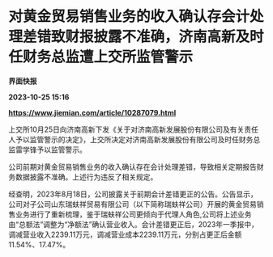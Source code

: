 # 对黄金贸易销售业务的收入确认存会计处理差错致财报披露不准确，济南高新及时任财务总监遭上交所监管警示
**界面快报**

**2023-10-25 15:16**

**https://www.jiemian.com/article/10287079.html**

上交所10月25日向济南高新下发《关于对济南高新发展股份有限公司及有关责任人予以监管警示的决定》，上交所决定对济南高新发展股份有限公司及时任财务总监雷学锋予以监管警示。

公司前期对黄金贸易销售业务的收入确认存在会计处理差错，导致相关定期报告财务数据披露不准确。上述行为违反了相关规定。

经查明，2023年8月18日，公司披露关于前期会计差错更正的公告。公告显示，公司对子公司山东瑞蚨祥贸易有限公司（以下简称瑞蚨祥公司）开展的黄金贸易销售业务进行了重新梳理，鉴于瑞蚨祥公司更倾向于代理人角色,公司将上述业务由“总额法”调整为“净额法”确认营业收入。会计差错更正后，2023年一季报中，调减营业收入2239.11万元，调减营业成本2239.11万元，分别占更正后金额11.54%、17.47%。